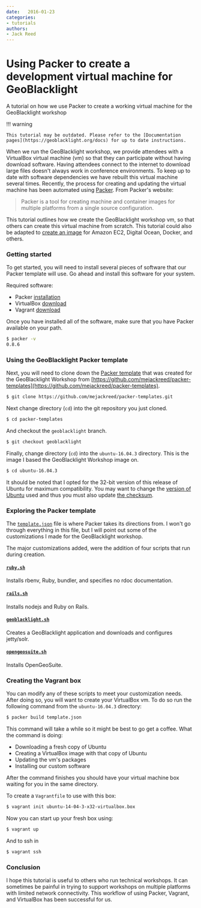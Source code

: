 ```yaml
---
date:   2016-01-23
categories: 
- tutorials
authors: 
- Jack Reed
---
```


# Using Packer to create a development virtual machine for GeoBlacklight

A tutorial on how we use Packer to create a working virtual machine for the GeoBlacklight workshop

<!-- more -->

!!! warning

	This tutorial may be outdated. Please refer to the [Documentation pages](https://geoblacklight.org/docs) for up to date instructions.

When we run the GeoBlacklight workshop, we provide attendees with a VirtualBox virtual machine (vm) so that they can participate without having download software. Having attendees connect to the internet to download large files doesn't always work in conference environments. To keep up to date with software dependencies we have rebuilt this virtual machine several times. Recently, the process for creating and updating the virtual machine has been automated using [Packer](https://www.packer.io/downloads.html). From Packer's website:

> Packer is a tool for creating machine and container images for multiple platforms from a single source configuration.

This tutorial outlines how we create the GeoBlacklight workshop vm, so that others can create this virtual machine from scratch. This tutorial could also be adapted to [create an image](https://www.packer.io/intro/platforms.html) for Amazon EC2, Digital Ocean, Docker, and others.

### Getting started

To get started, you will need to install several pieces of software that our Packer template will use. Go ahead and install this software for your system.

Required software:

 - Packer [installation](https://www.packer.io/downloads.html)
 - VirtualBox [download](https://www.virtualbox.org/wiki/Downloads)
 - Vagrant [download](https://www.vagrantup.com/downloads.html)
 
Once you have installed all of the software, make sure that you have Packer available on your path.

```sh
$ packer -v
0.8.6
```

### Using the GeoBlacklight Packer template

Next, you will need to clone down the [Packer template](https://github.com/mejackreed/packer-templates) that was created for the GeoBlacklight Workshop from [https://github.com/mejackreed/packer-templates](https://github.com/mejackreed/packer-templates).

```sh
$ git clone https://github.com/mejackreed/packer-templates.git
```

Next change directory (`cd`) into the git repository you just cloned.

```sh
$ cd packer-templates
```

And checkout the `geoblacklight` branch.

```sh
$ git checkout geoblacklight
```

Finally, change directory (`cd`) into the `ubuntu-16.04.3` directory. This is the image I based the GeoBlacklight Workshop image on.

```sh
$ cd ubuntu-16.04.3
```

<div class='flash-alert'>
  It should be noted that I opted for the 32-bit version of this release of Ubuntu for maximum compatibility. You may want to change the <a href="https://github.com/mejackreed/packer-templates/blob/geoblacklight/ubuntu-16.04.3/template.json#L84">version of Ubuntu</a> used and thus you must also update <a href="https://github.com/mejackreed/packer-templates/blob/geoblacklight/ubuntu-16.04.3/template.json#L82">the checksum</a>.
</div>

### Exploring the Packer template

The [`template.json`](https://github.com/mejackreed/packer-templates/blob/geoblacklight/ubuntu-16.04.3/template.json) file is where Packer takes its directions from. I won't go through everything in this file, but I will point out some of the customizations I made for the GeoBlacklight workshop.

The major customizations added, were the addition of four scripts that run during creation.

#### [`ruby.sh`](https://github.com/mejackreed/packer-templates/blob/geoblacklight/ubuntu-16.04.3/scripts/ruby.sh)
Installs rbenv, Ruby, bundler, and specifies no rdoc documentation.

#### [`rails.sh`](https://github.com/mejackreed/packer-templates/blob/geoblacklight/ubuntu-16.04.3/scripts/rails.sh)
Installs nodejs and Ruby on Rails.

#### [`geoblacklight.sh`](https://github.com/mejackreed/packer-templates/blob/geoblacklight/ubuntu-16.04.3/scripts/geoblacklight.sh)
Creates a GeoBlacklight application and downloads and configures jetty/solr.

#### [`opengeosuite.sh`](https://github.com/mejackreed/packer-templates/blob/geoblacklight/ubuntu-16.04.3/scripts/opengeosuite.sh)
Installs OpenGeoSuite.

### Creating the Vagrant box

You can modify any of these scripts to meet your customization needs. After doing so, you will want to create your VirtualBox vm. To do so run the following command from the `ubuntu-16.04.3` directory:

```sh
$ packer build template.json
```

This command will take a while so it might be best to go get a coffee. What the command is doing:

 - Downloading a fresh copy of Ubuntu
 - Creating a VirtualBox image with that copy of Ubuntu
 - Updating the vm's packages
 - Installing our custom software

After the command finishes you should have your virtual machine box waiting for you in the same directory.

To create a `Vagrantfile` to use with this box:

```sh
$ vagrant init ubuntu-14-04-3-x32-virtualbox.box
```

Now you can start up your fresh box using:

```sh
$ vagrant up
```

And to ssh in

```sh
$ vagrant ssh
```

### Conclusion

I hope this tutorial is useful to others who run technical workshops. It can sometimes be painful in trying to support workshops on multiple platforms with limited network connectivity. This workflow of using Packer, Vagrant, and VirtualBox has been successful for us.
